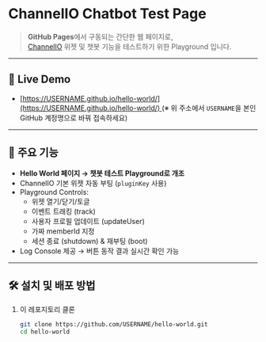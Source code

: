 # ChannelIO Chatbot Test Page

> **GitHub Pages**에서 구동되는 간단한 웹 페이지로,  
> [ChannelIO](https://channel.io/) 위젯 및 챗봇 기능을 테스트하기 위한 Playground 입니다.  

---

## 🚀 Live Demo
- [[https://USERNAME.github.io/hello-world/](https://USERNAME.github.io/hello-world/)  ](https://sangjin-sacle.github.io/chat-test/)
  (※ 위 주소에서 `USERNAME`을 본인 GitHub 계정명으로 바꿔 접속하세요)

---

## 📌 주요 기능
- **Hello World 페이지 → 챗봇 테스트 Playground로 개조**
- ChannelIO 기본 위젯 자동 부팅 (`pluginKey` 사용)
- Playground Controls:
  - 위젯 열기/닫기/토글
  - 이벤트 트래킹 (track)
  - 사용자 프로필 업데이트 (updateUser)
  - 가짜 memberId 지정
  - 세션 종료 (shutdown) & 재부팅 (boot)
- Log Console 제공 → 버튼 동작 결과 실시간 확인 가능

---

## 🛠️ 설치 및 배포 방법
1. 이 레포지토리 클론
   ```bash
   git clone https://github.com/USERNAME/hello-world.git
   cd hello-world

